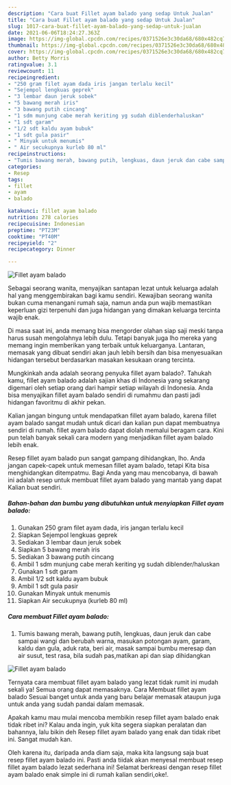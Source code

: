 ```yaml
---
description: "Cara buat Fillet ayam balado yang sedap Untuk Jualan"
title: "Cara buat Fillet ayam balado yang sedap Untuk Jualan"
slug: 1017-cara-buat-fillet-ayam-balado-yang-sedap-untuk-jualan
date: 2021-06-06T18:24:27.363Z
image: https://img-global.cpcdn.com/recipes/0371526e3c30da68/680x482cq70/fillet-ayam-balado-foto-resep-utama.jpg
thumbnail: https://img-global.cpcdn.com/recipes/0371526e3c30da68/680x482cq70/fillet-ayam-balado-foto-resep-utama.jpg
cover: https://img-global.cpcdn.com/recipes/0371526e3c30da68/680x482cq70/fillet-ayam-balado-foto-resep-utama.jpg
author: Betty Morris
ratingvalue: 3.1
reviewcount: 11
recipeingredient:
- "250 gram filet ayam dada iris jangan terlalu kecil"
- "Sejempol lengkuas geprek"
- "3 lembar daun jeruk sobek"
- "5 bawang merah iris"
- "3 bawang putih cincang"
- "1 sdm munjung cabe merah keriting yg sudah diblenderhaluskan"
- "1 sdt garam"
- "1/2 sdt kaldu ayam bubuk"
- "1 sdt gula pasir"
- " Minyak untuk menumis"
- " Air secukupnya kurleb 80 ml"
recipeinstructions:
- "Tumis bawang merah, bawang putih, lengkuas, daun jeruk dan cabe sampai wangi dan berubah warna, masukan potongan ayam, garam, kaldu dan gula, aduk rata, beri air, masak sampai bumbu meresap dan air susut, test rasa, bila sudah pas,matikan api dan siap dihidangkan"
categories:
- Resep
tags:
- fillet
- ayam
- balado

katakunci: fillet ayam balado 
nutrition: 278 calories
recipecuisine: Indonesian
preptime: "PT23M"
cooktime: "PT40M"
recipeyield: "2"
recipecategory: Dinner

---
```



![Fillet ayam balado](https://img-global.cpcdn.com/recipes/0371526e3c30da68/680x482cq70/fillet-ayam-balado-foto-resep-utama.jpg)

Sebagai seorang wanita, menyajikan santapan lezat untuk keluarga adalah hal yang menggembirakan bagi kamu sendiri. Kewajiban seorang  wanita bukan cuma menangani rumah saja, namun anda pun wajib memastikan keperluan gizi terpenuhi dan juga hidangan yang dimakan keluarga tercinta wajib enak.

Di masa  saat ini, anda memang bisa mengorder olahan siap saji meski tanpa harus susah mengolahnya lebih dulu. Tetapi banyak juga lho mereka yang memang ingin memberikan yang terbaik untuk keluarganya. Lantaran, memasak yang dibuat sendiri akan jauh lebih bersih dan bisa menyesuaikan hidangan tersebut berdasarkan masakan kesukaan orang tercinta. 



Mungkinkah anda adalah seorang penyuka fillet ayam balado?. Tahukah kamu, fillet ayam balado adalah sajian khas di Indonesia yang sekarang digemari oleh setiap orang dari hampir setiap wilayah di Indonesia. Anda bisa menyajikan fillet ayam balado sendiri di rumahmu dan pasti jadi hidangan favoritmu di akhir pekan.

Kalian jangan bingung untuk mendapatkan fillet ayam balado, karena fillet ayam balado sangat mudah untuk dicari dan kalian pun dapat membuatnya sendiri di rumah. fillet ayam balado dapat diolah memalui beragam cara. Kini pun telah banyak sekali cara modern yang menjadikan fillet ayam balado lebih enak.

Resep fillet ayam balado pun sangat gampang dihidangkan, lho. Anda jangan capek-capek untuk memesan fillet ayam balado, tetapi Kita bisa menghidangkan ditempatmu. Bagi Anda yang mau mencobanya, di bawah ini adalah resep untuk membuat fillet ayam balado yang mantab yang dapat Kalian buat sendiri.

<!--inarticleads1-->

##### Bahan-bahan dan bumbu yang dibutuhkan untuk menyiapkan Fillet ayam balado:

1. Gunakan 250 gram filet ayam dada, iris jangan terlalu kecil
1. Siapkan Sejempol lengkuas geprek
1. Sediakan 3 lembar daun jeruk sobek
1. Siapkan 5 bawang merah iris
1. Sediakan 3 bawang putih cincang
1. Ambil 1 sdm munjung cabe merah keriting yg sudah diblender/haluskan
1. Gunakan 1 sdt garam
1. Ambil 1/2 sdt kaldu ayam bubuk
1. Ambil 1 sdt gula pasir
1. Gunakan  Minyak untuk menumis
1. Siapkan  Air secukupnya (kurleb 80 ml)




<!--inarticleads2-->

##### Cara membuat Fillet ayam balado:

1. Tumis bawang merah, bawang putih, lengkuas, daun jeruk dan cabe sampai wangi dan berubah warna, masukan potongan ayam, garam, kaldu dan gula, aduk rata, beri air, masak sampai bumbu meresap dan air susut, test rasa, bila sudah pas,matikan api dan siap dihidangkan
<img src="https://img-global.cpcdn.com/steps/349436c4391558da/160x128cq70/fillet-ayam-balado-langkah-memasak-1-foto.jpg" alt="Fillet ayam balado">



Ternyata cara membuat fillet ayam balado yang lezat tidak rumit ini mudah sekali ya! Semua orang dapat memasaknya. Cara Membuat fillet ayam balado Sesuai banget untuk anda yang baru belajar memasak ataupun juga untuk anda yang sudah pandai dalam memasak.

Apakah kamu mau mulai mencoba membikin resep fillet ayam balado enak tidak ribet ini? Kalau anda ingin, yuk kita segera siapkan peralatan dan bahannya, lalu bikin deh Resep fillet ayam balado yang enak dan tidak ribet ini. Sangat mudah kan. 

Oleh karena itu, daripada anda diam saja, maka kita langsung saja buat resep fillet ayam balado ini. Pasti anda tiidak akan menyesal membuat resep fillet ayam balado lezat sederhana ini! Selamat berkreasi dengan resep fillet ayam balado enak simple ini di rumah kalian sendiri,oke!.

